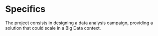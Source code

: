 # Specifics

The project consists in designing  a data analysis campaign, providing a solution that could scale in a Big Data context.
